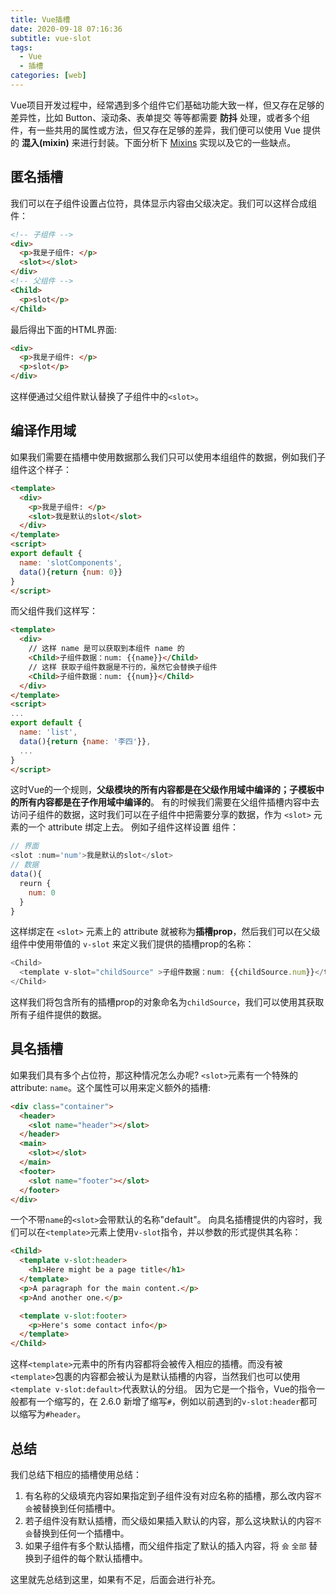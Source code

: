 ```yaml
---
title: Vue插槽
date: 2020-09-18 07:16:36
subtitle: vue-slot
tags:
  - Vue
  - 插槽
categories: [web]
---
```

Vue项目开发过程中，经常遇到多个组件它们基础功能大致一样，但又存在足够的差异性，比如 Button、滚动条、表单提交 等等都需要 **防抖** 处理，或者多个组件，有一些共用的属性或方法，但又存在足够的差异，我们便可以使用 Vue 提供的 **混入(mixin)** 来进行封装。下面分析下 [Mixins](https://cn.vuejs.org/v2/guide/mixins.html) 实现以及它的一些缺点。

<!-- more -->
## 匿名插槽
我们可以在子组件设置占位符，具体显示内容由父级决定。我们可以这样合成组件：
```html
<!-- 子组件 -->
<div>
  <p>我是子组件: </p>
  <slot></slot>
</div>
<!-- 父组件 -->
<Child>
  <p>slot</p>
</Child>
```
最后得出下面的HTML界面:
```html
<div>
  <p>我是子组件: </p>
  <p>slot</p>
</div>
```
这样便通过父组件默认替换了子组件中的`<slot>`。
## 编译作用域
如果我们需要在插槽中使用数据那么我们只可以使用本组组件的数据，例如我们子组件这个样子：
```html
<template>
  <div>
    <p>我是子组件: </p>
    <slot>我是默认的slot</slot>
  </div>
</template>
<script>
export default {
  name: 'slotComponents',
  data(){return {num: 0}}
}
</script>
```
而父组件我们这样写：
```html
<template>
  <div>
    // 这样 name 是可以获取到本组件 name 的
    <Child>子组件数据：num: {{name}}</Child>
    // 这样 获取子组件数据是不行的，虽然它会替换子组件
    <Child>子组件数据：num: {{num}}</Child>
  </div>
</template>
<script>
...
export default {
  name: 'list',
  data(){return {name: '李四'}},
  ...
}
</script>
```
这时Vue的一个规则，**父级模块的所有内容都是在父级作用域中编译的；子模板中的所有内容都是在子作用域中编译的**。
有的时候我们需要在父组件插槽内容中去访问子组件的数据，这时我们可以在子组件中把需要分享的数据，作为 `<slot>` 元素的一个 attribute 绑定上去。
例如子组件这样设置 <slot> 组件：
```javascript
// 界面
<slot :num='num'>我是默认的slot</slot>
// 数据
data(){
  reurn {
    num: 0
  }
}
```
这样绑定在 `<slot>` 元素上的 attribute 就被称为**插槽prop**，然后我们可以在父级组件中使用带值的 `v-slot` 来定义我们提供的插槽prop的名称：
```javascript
<Child>
  <template v-slot="childSource" >子组件数据：num: {{childSource.num}}</template>
</Child>
```
这样我们将包含所有的插槽prop的对象命名为`childSource`，我们可以使用其获取所有子组件提供的数据。
## 具名插槽
如果我们具有多个占位符，那这种情况怎么办呢? `<slot>`元素有一个特殊的attribute: `name`。这个属性可以用来定义额外的插槽:
```html
<div class="container">
  <header>
    <slot name="header"></slot>
  </header>
  <main>
    <slot></slot>
  </main>
  <footer>
    <slot name="footer"></slot>
  </footer>
</div>
```
一个不带`name`的`<slot>`会带默认的名称"default"。
向具名插槽提供的内容时，我们可以在`<template>`元素上使用`v-slot`指令，并以参数的形式提供其名称：
```html
<Child>
  <template v-slot:header>
    <h1>Here might be a page title</h1>
  </template>
  <p>A paragraph for the main content.</p>
  <p>And another one.</p>

  <template v-slot:footer>
    <p>Here's some contact info</p>
  </template>
</Child>
```
这样`<template>`元素中的所有内容都将会被传入相应的插槽。而没有被`<template>`包裹的内容都会被认为是默认插槽的内容，当然我们也可以使用`<template v-slot:default>`代表默认的分组。
因为它是一个指令，Vue的指令一般都有一个缩写的，在 2.6.0 新增了缩写`#`，例如以前遇到的`v-slot:header`都可以缩写为`#header`。
## 总结
我们总结下相应的插槽使用总结：
1. 有名称的父级填充内容如果指定到子组件没有对应名称的插槽，那么改内容`不会`被替换到任何插槽中。
2. 若子组件没有默认插槽，而父级如果插入默认的内容，那么这块默认的内容`不会`替换到任何一个插槽中。
3. 如果子组件有多个默认插槽，而父组件指定了默认的插入内容，将 `会` `全部` 替换到子组件的每个默认插槽中。

这里就先总结到这里，如果有不足，后面会进行补充。